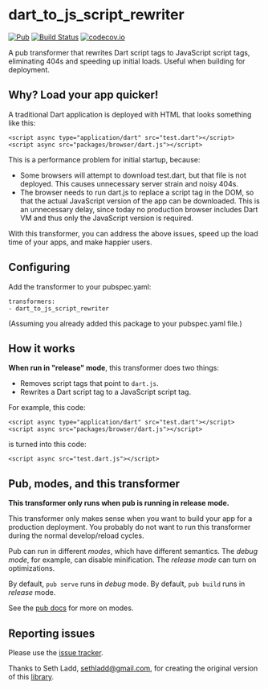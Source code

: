 # dart_to_js_script_rewriter

<a href="https://pub.dartlang.org/packages/dart_to_js_script_rewriter"><img src="https://img.shields.io/pub/v/dart_to_js_script_rewriter.svg" alt="Pub" /></a>
<a href="https://travis-ci.org/Workiva/dart_to_js_script_rewriter"><img src="https://travis-ci.org/Workiva/dart_to_js_script_rewriter.svg?branch=travis-ci" alt="Build Status" /></a>
<a href="http://codecov.io/github/Workiva/dart_to_js_script_rewriter?branch=master"><img src="http://codecov.io/github/Workiva/dart_to_js_script_rewriter/coverage.svg?branch=master" alt="codecov.io" /></a>


A pub transformer that rewrites Dart script tags to
JavaScript script tags, eliminating
404s and speeding up initial loads.
Useful when building for deployment.

## Why? Load your app quicker!

A traditional Dart application is deployed with HTML that looks something
like this:

    <script async type="application/dart" src="test.dart"></script>
    <script async src="packages/browser/dart.js"></script>

This is a performance problem for initial startup, because:

* Some browsers will attempt to download test.dart, but that file is not
  deployed. This causes unnecessary server strain and noisy 404s.
* The browser needs to run dart.js to replace a script tag in the DOM,
  so that the actual JavaScript version of the app can be downloaded. This is
  an unnecessary delay, since today no production browser includes Dart VM
  and thus only the JavaScript version is required.

With this transformer, you can address the above issues, speed up the load
time of your apps, and make happier users.

## Configuring

Add the transformer to your pubspec.yaml:

    transformers:
    - dart_to_js_script_rewriter

(Assuming you already added this package to your pubspec.yaml file.)

## How it works

**When run in "release" mode**, this transformer does two things:

* Removes script tags that point to `dart.js`.
* Rewrites a Dart script tag to a JavaScript script tag.

For example, this code:

    <script async type="application/dart" src="test.dart"></script>
    <script async src="packages/browser/dart.js"></script>

is turned into this code:

    <script async src="test.dart.js"></script>

## Pub, modes, and this transformer

**This transformer only runs when pub is running in release mode.**

This transformer only makes sense when you want to build your app for a
production deployment. You probably do not want to run this transformer
during the normal develop/reload cycles.

Pub can run in different _modes_, which have different semantics. The
_debug mode_, for example, can disable minification. The _release mode_
can turn on optimizations.

By default, `pub serve` runs in _debug_ mode. By default, `pub build`
runs in _release_ mode.

See the [pub docs][pubdocs] for more on modes.

## Reporting issues

Please use the [issue tracker][issues].

[issues]: https://github.com/Workiva/dart_to_js_script_rewriter/issues
[pubdocs]: https://www.dartlang.org/tools/pub/

Thanks to Seth Ladd, <sethladd@gmail.com>, for creating the original version of this [library](https://github.com/sethladd/dart_to_js_script_rewriter).
